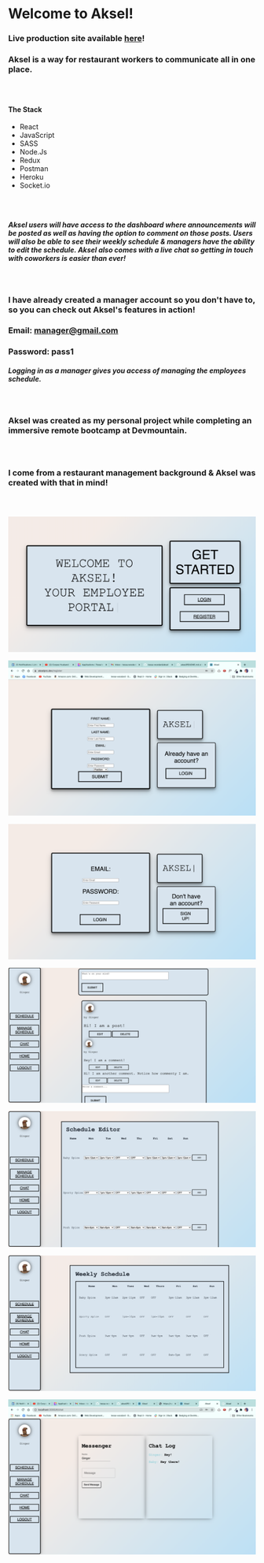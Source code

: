 # Welcome to Aksel!

### Live production site available [here](www.akselpro.dev)!

### Aksel is a way for restaurant workers to communicate all in one place.

### <br />

#### The Stack
* React
* JavaScript
* SASS
* Node.Js
* Redux
* Postman
* Heroku
* Socket.io

### <br />

#### *Aksel users will have access to the dashboard where announcements will be posted as well as having the option to comment on those posts. Users will also be able to see their weekly schedule & managers have the ability to edit the schedule. Aksel also comes with a live chat so getting in touch with coworkers is easier than ever!*

### <br />

### I have already created a manager account so you don't have to, so you can check out Aksel's features in action!

### Email: manager@gmail.com
### Password: pass1

#### *Logging in as a manager gives you access of managing the employees schedule.*

### <br />

### Aksel was created as my personal project while completing an immersive remote bootcamp at Devmountain.

### <br />

### I come from a restaurant management background & Aksel was created with that in mind!

### <br />

![Aksel](./assets/landing.png)

![](./assets/register.png)

![](./assets/login.png)

![](./assets/dashboard.png)

![](./assets/manageschedule.png)

![](./assets/schedule.png)

![](./assets/chat.png)